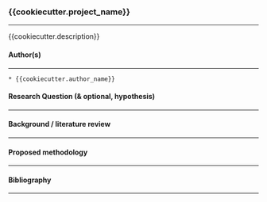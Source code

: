### {{cookiecutter.project_name}}
---------------------------------

{{cookiecutter.description}}


#### Author(s)
--------------
    * {{cookiecutter.author_name}}


#### Research Question (& optional, hypothesis)
-----------------


#### Background / literature review
-----------------


#### Proposed methodology
-----------------


#### Bibliography
-----------------    
    

